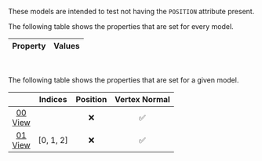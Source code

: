 These models are intended to test not having the `POSITION` attribute present.  

The following table shows the properties that are set for every model.  

| Property | **Values** |
| :---: | :---: |


<br>

The following table shows the properties that are set for a given model.  

|   | Indices | Position | Vertex Normal |
| :---: | :---: | :---: | :---: |
| [00](Mesh_NoPosition_00.gltf)<br>[View](https://bghgary.github.io/glTF-Assets-Viewer/?type=Negative&folder=22&model=0) |   | :x: | :white_check_mark: |
| [01](Mesh_NoPosition_01.gltf)<br>[View](https://bghgary.github.io/glTF-Assets-Viewer/?type=Negative&folder=22&model=1) | [0, 1, 2] | :x: | :white_check_mark: |
 
